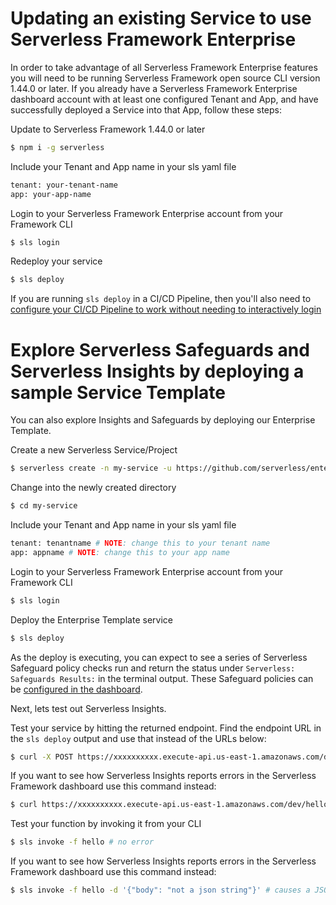 # Updating an existing Service to use Serverless Framework Enterprise

In order to take advantage of all Serverless Framework Enterprise features you will need to be running Serverless Framework open source CLI version 1.44.0 or later.  If you already have a Serverless Framework Enterprise dashboard account with at least one configured Tenant and App, and have successfully deployed a Service into that App, follow these steps:

Update to Serverless Framework 1.44.0 or later
```sh
$ npm i -g serverless
```

Include your Tenant and App name in your sls yaml file
```sh
tenant: your-tenant-name 
app: your-app-name
```

Login to your Serverless Framework Enterprise account from your Framework CLI
```sh
$ sls login
```

Redeploy your service
```sh
$ sls deploy
```

If you are running `sls deploy` in a CI/CD Pipeline, then you'll also need to [configure your CI/CD Pipeline to work without needing to interactively login](./running-in-cicd.md)

# Explore Serverless Safeguards and Serverless Insights by deploying a sample Service Template

You can also explore Insights and Safeguards by deploying our Enterprise Template.

Create a new Serverless Service/Project
```sh
$ serverless create -n my-service -u https://github.com/serverless/enterprise-template
```

Change into the newly created directory
```sh
$ cd my-service
```

Include your Tenant and App name in your sls yaml file
```sh
tenant: tenantname # NOTE: change this to your tenant name
app: appname # NOTE: change this to your app name
```

Login to your Serverless Framework Enterprise account from your Framework CLI
```sh
$ sls login
```

Deploy the Enterprise Template service
```sh
$ sls deploy
```

As the deploy is executing, you can expect to see a series of Serverless Safeguard policy checks run and return the status under `Serverless: Safeguards Results:` in the terminal output. These Safeguard policies can be [configured in the dashboard](./safeguards.md#configuring-policies).

Next, lets test out Serverless Insights.

Test your service by hitting the returned endpoint.  Find the endpoint URL in the `sls deploy` output and use that instead of the URLs below:
```sh
$ curl -X POST https://xxxxxxxxxx.execute-api.us-east-1.amazonaws.com/dev/hello # no error
```

If you want to see how Serverless Insights reports errors in the Serverless Framework dashboard use this command instead:
```sh
$ curl https://xxxxxxxxxx.execute-api.us-east-1.amazonaws.com/dev/hello --data-binary 'not a json string' # causes a JSON parsing error so error Insights will populate
```

Test your function by invoking it from your CLI
```sh
$ sls invoke -f hello # no error
```

If you want to see how Serverless Insights reports errors in the Serverless Framework dashboard use this command instead:
```sh
$ sls invoke -f hello -d '{"body": "not a json string"}' # causes a JSON parsing error so error Insights will populate
```

